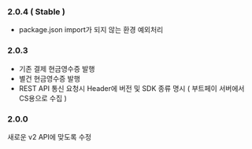 ### 2.0.4 ( Stable )

* package.json import가 되지 않는 환경 예외처리

### 2.0.3

* 기존 결제 현금영수증 발행
* 별건 현금영수증 발행
* REST API 통신 요청시 Header에 버전 및 SDK 종류 명시 ( 부트페이 서버에서 CS용으로 수집 )

### 2.0.0

새로운 v2 API에 맞도록 수정